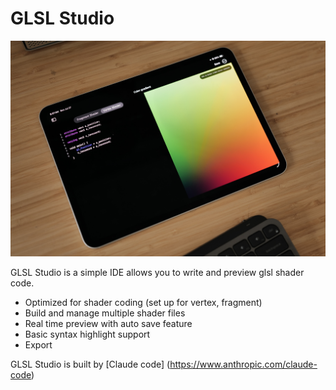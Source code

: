 # GLSL Studio

![](glslstudio_image.jpeg)

GLSL Studio is a simple IDE allows you to write and preview glsl shader code. 

- Optimized for shader coding (set up for vertex, fragment)
- Build and manage multiple shader files
- Real time preview with auto save feature
- Basic syntax highlight support
- Export

GLSL Studio is built by [Claude code] (https://www.anthropic.com/claude-code)
